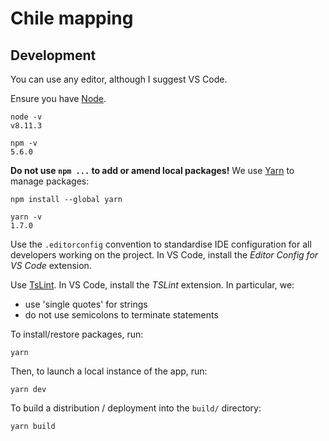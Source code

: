 
Chile mapping
=============

Development
-----------

You can use any editor, although I suggest VS Code.

Ensure you have [Node](https://nodejs.org/en/download/).

    node -v
    v8.11.3

    npm -v
    5.6.0

**Do not use `npm ...` to add or amend local packages!** We use [Yarn](https://yarnpkg.com/lang/en/) to manage packages:

    npm install --global yarn

    yarn -v
    1.7.0

Use the `.editorconfig` convention to standardise IDE configuration for all developers working on the project. In VS Code, install the *Editor Config for VS Code* extension.

Use [TsLint](https://palantir.github.io/tslint/). In VS Code, install the *TSLint* extension. In particular, we:

- use 'single quotes' for strings
- do not use semicolons to terminate statements

To install/restore packages, run:

    yarn

Then, to launch a local instance of the app, run:

    yarn dev

To build a distribution / deployment into the `build/` directory:

    yarn build
